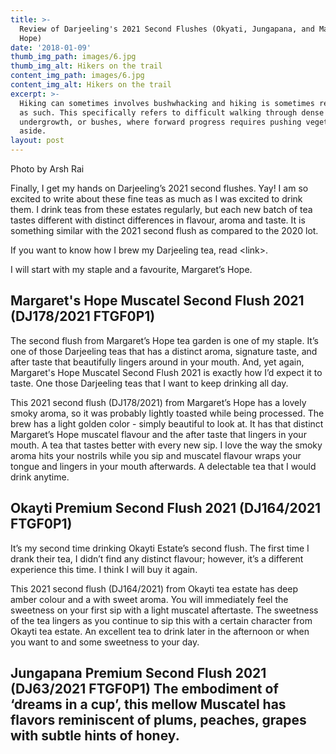 ```yaml
---
title: >-
  Review of Darjeeling's 2021 Second Flushes (Okyati, Jungapana, and Margaret's
  Hope)
date: '2018-01-09'
thumb_img_path: images/6.jpg
thumb_img_alt: Hikers on the trail
content_img_path: images/6.jpg
content_img_alt: Hikers on the trail
excerpt: >-
  Hiking can sometimes involves bushwhacking and hiking is sometimes referred to
  as such. This specifically refers to difficult walking through dense forest,
  undergrowth, or bushes, where forward progress requires pushing vegetation
  aside.
layout: post
---
```

Photo by Arsh Rai

Finally, I get my hands on Darjeeling’s 2021 second flushes. Yay! I am so excited to write about these fine teas as much as I was excited to drink them. I drink teas from these estates regularly, but each new batch of tea tastes different with distinct differences in flavour, aroma and taste. It is something similar with the 2021 second flush as compared to the 2020  lot.

If you want to know how I brew my Darjeeling tea, read \<link>. 

I will start with my staple and a favourite, Margaret’s Hope.

## Margaret's Hope Muscatel Second Flush 2021 (DJ178/2021 FTGF0P1)

The second flush from Margaret’s Hope tea garden is one of my staple. It’s one of those Darjeeling teas that has a distinct aroma, signature taste, and after taste that beautifully lingers around in your mouth. And, yet again, Margaret's Hope Muscatel Second Flush 2021 is exactly how I’d expect it to taste. One those Darjeeling teas that I want to keep drinking all day.

This 2021 second flush (DJ178/2021) from Margaret’s Hope has a lovely smoky aroma, so it was probably lightly toasted while being processed. The brew has a light golden color - simply beautiful to look at. It has that distinct Margaret’s Hope muscatel flavour and the after taste that lingers in your mouth. A tea that tastes better with every new sip. I love the way the smoky aroma hits your nostrils while you sip and muscatel flavour wraps your tongue and lingers in your mouth afterwards. A delectable tea that I would drink anytime.

## Okayti Premium Second Flush 2021 (DJ164/2021 FTGF0P1)

It’s my second time drinking Okayti Estate’s second flush. The first time I drank their tea, I didn’t find any distinct flavour; however, it’s a different  experience this time. I think I will buy it again.

This 2021 second flush (DJ164/2021) from Okayti tea estate has deep amber colour and a with sweet aroma. You will immediately feel the sweetness on your first sip with a light muscatel aftertaste. The sweetness of the tea lingers as you continue to sip this with a certain character from Okayti tea estate. An excellent tea to drink later in the afternoon or when you want to and some sweetness to your day.

## Jungapana Premium Second Flush 2021 (DJ63/2021 FTGF0P1)&#xA;&#xA;The embodiment of ‘dreams in a cup’, this mellow Muscatel has flavors reminiscent of plums, peaches, grapes with subtle hints of honey.
